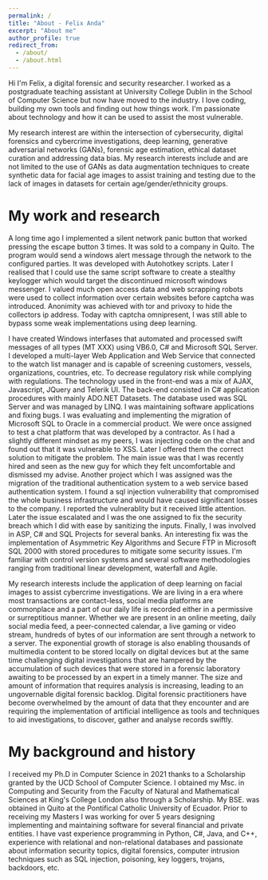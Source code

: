 ```yaml
---
permalink: /
title: "About - Felix Anda"
excerpt: "About me"
author_profile: true
redirect_from: 
  - /about/
  - /about.html
---
```


Hi I'm Felix, a digital forensic and security researcher. I worked as a postgraduate teaching assistant at University College Dublin in the School of Computer Science but now have moved to the industry.  I love coding, building my own tools and finding out how things work. I'm passionate about technology and how it can be used to assist the most vulnerable.

My research interest are within the intersection of cybersecurity, digital forensics and cybercrime investigations, deep learning, generative adversarial networks (GANs), forensic age estimation, ethical dataset curation and addressing data bias. My research interests include and are not limited to the use of GANs as data augmentation techniques to create synthetic data for facial age images to assist training and testing due to the lack of images in datasets for certain age/gender/ethnicity groups.


My work and research
======
A long time ago I implemented a silent network panic button that worked pressing the escape button 3 times. It was sold to a company in Quito. The program would send a windows alert message through the network to the configured parties. It was developed with Autohotkey scripts. Later I realised that I could use the same script software to create a stealthy keylogger which would target the discontinued microsoft windows messenger. I valued much open access data and web scrapping robots were used to collect information over certain websites before captcha was introduced. Anonimity was achieved with tor and privoxy to hide the collectors ip address. Today with captcha omnipresent, I was still able to bypass some weak implementations using deep learning.

I have created Windows interfases that automated and processed swift messages of all types (MT XXX) using VB6.0, C# and Microsoft SQL Server. I developed a multi-layer Web Application and Web Service that connected to the watch list manager and is capable of screening customers, vessels, organizations, countries, etc. To decrease regulatory risk while complying with regulations. The technology used in the front-end was a mix of AJAX, Javascript, JQuery and Telerik UI. The back-end consisted in C# application procedures with mainly ADO.NET Datasets. The database used was SQL Server and was managed by LINQ. I was maintaining software applications and fixing bugs. I was evaluating and implementing the migration of Microsoft SQL to Oracle in a commercial product. We were once assigned to test a chat platform that was developed by a contractor. As I had a slightly different mindset as my peers, I was injecting code on the chat and found out that it was vulnerable to XSS. Later I offered them the correct solution to mitigate the problem. The main issue was that I was recently hired and seen as the new guy for which they felt uncomfortable and dismissed my advise. Another project which I was assigned was the migration of the traditional authentication system to a web service based authentication system. I found a sql injection vulnerability that compromised the whole business infrastructure and would have caused significant losses to the company. I reported the vulnerablity but it received little attention. Later the issue escalated and I was the one assigned to fix the security breach which I did with ease by sanitizing the inputs. Finally, I was involved in ASP, C# and SQL Projects for several banks. An interesting fix was the implementation of Asymmetric Key Algorithms and Secure FTP in Microsoft SQL 2000 with stored procedures to mitigate some security issues. I'm familiar with control version systems and several software methodologies ranging from traditional linear development, waterfall and Agile.

My research interests include the application of deep learning on facial images to assist cybercrime investigations. We are living in a  era where most transactions are contact-less, social media platforms are commonplace and a part of our daily life is recorded either in a permissive or surreptitious manner. Whether we are present in an online meeting, daily social media feed, a peer-connected calendar, a live gaming or video stream, hundreds of bytes of our information are sent through a network to a server. The exponential growth of storage is also enabling thousands of multimedia content to be stored locally on digital devices but at the same time challenging digital investigations that are hampered by the accumulation of such devices that were stored in a forensic laboratory awaiting to be processed by an expert in a timely manner. The size and amount of information that requires analysis is increasing, leading to an ungovernable digital forensic backlog. Digital forensic practitioners have become overwhelmed by the amount of data that they encounter and are requiring the implementation of artificial intelligence as tools and techniques to aid investigations, to discover, gather and analyse records swiftly.


My background and history
======

I received my Ph.D in Computer Science in 2021 thanks to a Scholarship granted by the UCD School of Computer Science. I obtained my Msc. in Computing and Security from the Faculty of Natural and Mathematical Sciences at King's College London also through a Scholarship. My BSE. was obtained in Quito at the Pontifical Catholic University of Ecuador. Prior to receiving my Masters I was working for over 5 years designing implementing and maintaining software for several financial and private entities. I have vast experience programming in Python, C#, Java, and C++, experience with relational and non-relational databases and passionate about information security topics, digital forensics, computer intrusion techniques such as SQL injection, poisoning, key loggers, trojans, backdoors, etc.
